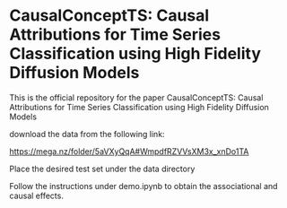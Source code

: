 # CausalConceptTS: Causal Attributions for Time Series Classification using High Fidelity Diffusion Models


This is the official repository for the paper CausalConceptTS: Causal Attributions for Time Series Classification using High Fidelity Diffusion Models


download the data from the following link:


https://mega.nz/folder/5aVXyQqA#WmpdfRZVVsXM3x_xnDo1TA


Place the desired test set under the data directory


Follow the instructions under demo.ipynb to obtain the associational and causal effects.
